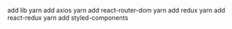 add lib
yarn add axios
yarn add react-router-dom
yarn add redux
yarn add react-redux
yarn add styled-components